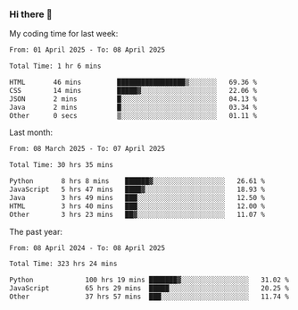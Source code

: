 ### Hi there 👋

My coding time for last week:

<!--START_SECTION:week-->

```txt
From: 01 April 2025 - To: 08 April 2025

Total Time: 1 hr 6 mins

HTML       46 mins         █████████████████▒░░░░░░░   69.36 %
CSS        14 mins         █████▓░░░░░░░░░░░░░░░░░░░   22.06 %
JSON       2 mins          █░░░░░░░░░░░░░░░░░░░░░░░░   04.13 %
Java       2 mins          █░░░░░░░░░░░░░░░░░░░░░░░░   03.34 %
Other      0 secs          ▒░░░░░░░░░░░░░░░░░░░░░░░░   01.11 %
```

<!--END_SECTION:week-->

Last month:

<!--START_SECTION:month-->

```txt
From: 08 March 2025 - To: 07 April 2025

Total Time: 30 hrs 35 mins

Python       8 hrs 8 mins    ██████▓░░░░░░░░░░░░░░░░░░   26.61 %
JavaScript   5 hrs 47 mins   ████▓░░░░░░░░░░░░░░░░░░░░   18.93 %
Java         3 hrs 49 mins   ███░░░░░░░░░░░░░░░░░░░░░░   12.50 %
HTML         3 hrs 40 mins   ███░░░░░░░░░░░░░░░░░░░░░░   12.00 %
Other        3 hrs 23 mins   ██▓░░░░░░░░░░░░░░░░░░░░░░   11.07 %
```

<!--END_SECTION:month-->

The past year:

<!--START_SECTION:year-->

```txt
From: 08 April 2024 - To: 08 April 2025

Total Time: 323 hrs 24 mins

Python             100 hrs 19 mins ███████▓░░░░░░░░░░░░░░░░░   31.02 %
JavaScript         65 hrs 29 mins  █████░░░░░░░░░░░░░░░░░░░░   20.25 %
Other              37 hrs 57 mins  ███░░░░░░░░░░░░░░░░░░░░░░   11.74 %
```

<!--END_SECTION:year-->

